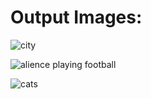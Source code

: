 
# Output Images:

![city](https://github.com/crparse/Text-To-Image-Generator-Using-Artificial-Intelligence-/assets/98864892/521ae2e6-6804-46c7-92a3-d7721d9369f7)

![alience playing football](https://github.com/crparse/Text-To-Image-Generator-Using-Artificial-Intelligence-/assets/98864892/076d75e8-4aa9-4dcc-af31-3d262c122a7e)

![cats](https://github.com/crparse/Text-To-Image-Generator-Using-Artificial-Intelligence-/assets/98864892/71b14fdf-0c02-4913-bfbc-8c890226a4a7)
